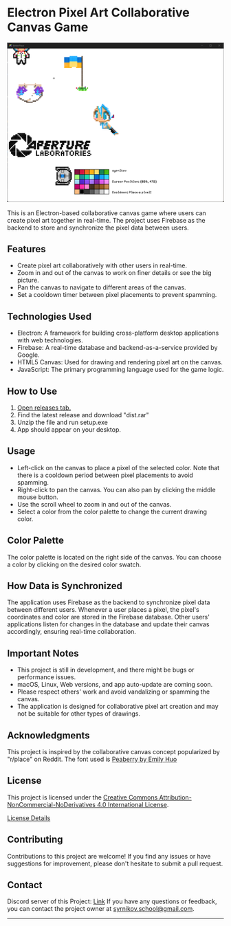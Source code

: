 # Electron Pixel Art Collaborative Canvas Game

![Game Screenshot](game_screenshot.png)

This is an Electron-based collaborative canvas game where users can create pixel art together in real-time. The project uses Firebase as the backend to store and synchronize the pixel data between users.

## Features

- Create pixel art collaboratively with other users in real-time.
- Zoom in and out of the canvas to work on finer details or see the big picture.
- Pan the canvas to navigate to different areas of the canvas.
- Set a cooldown timer between pixel placements to prevent spamming.

## Technologies Used

- Electron: A framework for building cross-platform desktop applications with web technologies.
- Firebase: A real-time database and backend-as-a-service provided by Google.
- HTML5 Canvas: Used for drawing and rendering pixel art on the canvas.
- JavaScript: The primary programming language used for the game logic.

## How to Use

1. [Open releases tab.](https://github.com/syrnikov/BetterPlace/releases)
2. Find the latest release and download "dist.rar"
3. Unzip the file and run setup.exe
4. App should appear on your desktop.

## Usage

- Left-click on the canvas to place a pixel of the selected color. Note that there is a cooldown period between pixel placements to avoid spamming.
- Right-click to pan the canvas. You can also pan by clicking the middle mouse button.
- Use the scroll wheel to zoom in and out of the canvas.
- Select a color from the color palette to change the current drawing color.

## Color Palette

The color palette is located on the right side of the canvas. You can choose a color by clicking on the desired color swatch.

## How Data is Synchronized

The application uses Firebase as the backend to synchronize pixel data between different users. Whenever a user places a pixel, the pixel's coordinates and color are stored in the Firebase database. Other users' applications listen for changes in the database and update their canvas accordingly, ensuring real-time collaboration.

## Important Notes

- This project is still in development, and there might be bugs or performance issues.
- macOS, Linux, Web versions, and app auto-update are coming soon.
- Please respect others' work and avoid vandalizing or spamming the canvas.
- The application is designed for collaborative pixel art creation and may not be suitable for other types of drawings.

## Acknowledgments

This project is inspired by the collaborative canvas concept popularized by "r/place" on Reddit.
The font used is [Peaberry by Emily Huo](https://emhuo.itch.io/peaberry-pixel-font)

## License

This project is licensed under the [Creative Commons Attribution-NonCommercial-NoDerivatives 4.0 International License](LICENSE).

[License Details](https://creativecommons.org/licenses/by-nc-nd/4.0/)

## Contributing

Contributions to this project are welcome! If you find any issues or have suggestions for improvement, please don't hesitate to submit a pull request.

## Contact
Discord server of this Project: [Link](https://discord.gg/56DcTP4ZkS)
If you have any questions or feedback, you can contact the project owner at [syrnikov.school@gmail.com](mailto:syrnikov.school@gmail.com).

---
